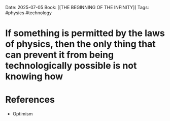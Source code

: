 Date: 2025-07-05
Book: [[THE BEGINNING OF THE INFINITY]]
Tags: #physics #technology 
# If something is permitted by the laws of physics, then the only thing that can prevent it from being technologically possible is not knowing how



# References
- Optimism